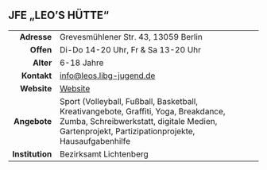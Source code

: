 ## JFE „LEO’S HÜTTE“

|||
-:|:-
**Adresse** |     Grevesmühlener Str. 43, 13059 Berlin
**Offen** |       Di-Do 14-20 Uhr, Fr & Sa 13-20 Uhr
**Alter** |       6-18 Jahre
**Kontakt** |     [info@leos.libg-jugend.de](mailto:info@leos.libg-jugend.de)
**Website** |    <a target="_blank" href="http://leos-huette.de/">Website</a>
**Angebote** |    Sport (Volleyball, Fußball, Basketball, Kreativangebote, Graffiti, Yoga, Breakdance, Zumba, Schreibwerkstatt, digitale Medien, Gartenprojekt, Partizipationprojekte, Hausaufgabenhilfe 
**Institution** | Bezirksamt Lichtenberg



<div id="gmap"></div>
<script>window.onload = showMap()</script>
